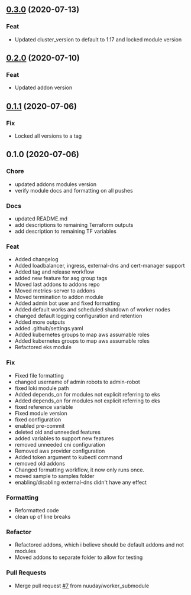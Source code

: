 
<a name="0.3.0"></a>
## [0.3.0](https://github.com/nuuday/terraform-aws-eks/compare/0.2.0...0.3.0) (2020-07-13)

### Feat

* Updated cluster_version to default to 1.17 and locked module version


<a name="0.2.0"></a>
## [0.2.0](https://github.com/nuuday/terraform-aws-eks/compare/0.1.1...0.2.0) (2020-07-10)

### Feat

* Updated addon version


<a name="0.1.1"></a>
## [0.1.1](https://github.com/nuuday/terraform-aws-eks/compare/0.1.0...0.1.1) (2020-07-06)

### Fix

* Locked all versions to a tag


<a name="0.1.0"></a>
## 0.1.0 (2020-07-06)

### Chore

* updated addons modules version
* verify module docs and formatting on all pushes

### Docs

* updated README.md
* add descriptions to remaining Terraform outputs
* add description to remaining TF variables

### Feat

* Added changelog
* Added loadbalancer, ingress, external-dns and cert-manager support
* Added tag and release workflow
* added new feature for asg group tags
* Moved last addons to addons repo
* Moved metrics-server to addons
* Moved termination to addon module
* Added admin bot user and fixed formatting
* Added default works and scheduled shutdown of worker nodes
* changed default logging configuration and retention
* Added more outputs
* added .github/settings.yaml
* Added kubernetes groups to map aws assumable roles
* Added kubernetes groups to map aws assumable roles
* Refactored eks module

### Fix

* Fixed file formatting
* changed username of admin robots to admin-robot
* fixed loki module path
* Added depends_on for modules not explicit referring to eks
* Added depends_on for modules not explicit referring to eks
* fixed reference variable
* Fixed module version
* fixed configuration
* enabled pre-commit
* deleted old and unneeded features
* added variables to support new features
* removed unneeded cni configuration
* Removed aws provider configuration
* Added token argument to kubectl command
* removed old addons
* Changed formatting workflow, it now only runs once.
* moved sample to samples folder
* enabling/disabling external-dns didn't have any effect

### Formatting

* Reformatted code
* clean up of line breaks

### Refactor

* Refactored addons, which i believe should be default addons and not modules
* Moved addons to separate folder to allow for testing

### Pull Requests

* Merge pull request [#7](https://github.com/nuuday/terraform-aws-eks/issues/7) from nuuday/worker_submodule

